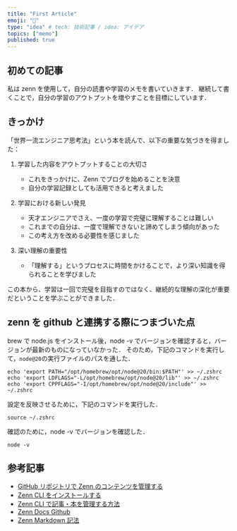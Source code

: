 ```yaml
---
title: "First Article"
emoji: "🥇"
type: "idea" # tech: 技術記事 / idea: アイデア
topics: ["memo"]
published: true
---
```


## 初めての記事

私は zenn を使用して，自分の読書や学習のメモを書いていきます．
継続して書くことで，自分の学習のアウトプットを増やすことを目標にしています．

## きっかけ

「世界一流エンジニア思考法」という本を読んで、以下の重要な気づきを得ました：

1. 学習した内容をアウトプットすることの大切さ

   - これをきっかけに、Zenn でブログを始めることを決意
   - 自分の学習記録としても活用できると考えました

2. 学習における新しい発見

   - 天才エンジニアでさえ、一度の学習で完璧に理解することは難しい
   - これまでの自分は、一度で理解できないと諦めてしまう傾向があった
   - この考え方を改める必要性を感じました

3. 深い理解の重要性
   - 「理解する」というプロセスに時間をかけることで，より深い知識を得られることを学びました

この本から、学習は一回で完璧を目指すのではなく、継続的な理解の深化が重要だということを学ぶことができました．

## zenn を github と連携する際につまづいた点

brew で node.js をインストール後，node -v でバージョンを確認すると，バージョンが最新のものになっていなかった．
そのため，下記のコマンドを実行して，`node@20`の実行ファイルのパスを通した．

```
echo 'export PATH="/opt/homebrew/opt/node@20/bin:$PATH"' >> ~/.zshrc
echo 'export LDFLAGS="-L/opt/homebrew/opt/node@20/lib"' >> ~/.zshrc
echo 'export CPPFLAGS="-I/opt/homebrew/opt/node@20/include"' >> ~/.zshrc
```

設定を反映させるために，下記のコマンドを実行した．

```
source ~/.zshrc
```

確認のために，node -v でバージョンを確認した．

```
node -v
```

## 参考記事

- [GitHub リポジトリで Zenn のコンテンツを管理する](https://zenn.dev/zenn/articles/connect-to-github)
- [Zenn CLI をインストールする](https://zenn.dev/zenn/articles/install-zenn-cli)
- [Zenn CLI で記事・本を管理する方法](https://zenn.dev/zenn/articles/zenn-cli-guide)
- [Zenn Docs Github](https://github.com/zenn-dev/zenn-docs)
- [Zenn Markdown 記法](https://zenn.dev/zenn/articles/markdown-guide)
